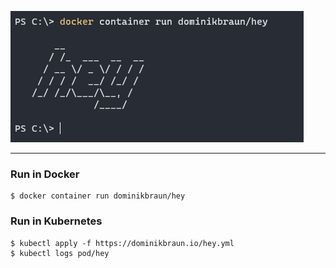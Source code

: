 ![hey](hey.png)

---

### Run in Docker

```shell script
$ docker container run dominikbraun/hey
```

### Run in Kubernetes

```shell script
$ kubectl apply -f https://dominikbraun.io/hey.yml
$ kubectl logs pod/hey
```
